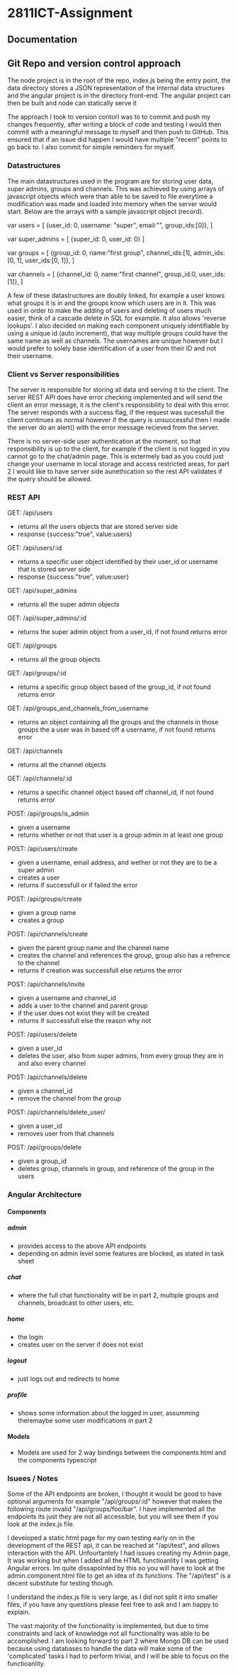 # 2811ICT-Assignment

## Documentation

## Git Repo and version control approach

The node project is in the root of the repo, index.js being the entry point, the data directory stores a JSON representation of the internal data structures and the angular project is in the directory front-end. The angular project can then be built and node can statically serve it

The approach I took to version contorl was to to commit and push my changes frequently, after writing a block of code and testing I would then commit with a meaningful message to myself and then push to GitHub. This ensured that if an issue did happen I would have multiple "recent" points to go back to. I also commit for simple reminders for myself.

### Datastructures

The main datastructures used in the program are for storing user data, super admins, groups and channels. This was achieved by using arrays of javascript objects which were than able to be saved to file everytime a modification was made and loaded into memory when the server would start. Below are the arrays with a sample javascript object (record).

var users = [
  {user_id: 0, username: "super", email:"", group_ids:[0]},
]

var super_admins = [
  {super_id: 0, user_id: 0}
]

var groups = [
  {group_id: 0, name:"first group", channel_ids:[1], admin_ids:[0, 1], user_ids:[0, 1]},
]

var channels = [
  {channel_id: 0, name:"first channel", group_id:0, user_ids:[1]},
]

A few of these datastructures are doubly linked, for example a user knows what groups it is in and the groups know which users are in it. This was used in order to make the adding of users and deleting of users much easier, think of a cascade delete in SQL for example. It also allows 'reverse lookups'. I also decided on making each component uniquely identifiable by using a unique id (auto increment), that way multiple groups could have the same name as well as channels. The usernames are unique however but I would prefer to solely base identification of a user from their ID and not their username.

### Client vs Server responsibilities

The server is responsible for storing all data and serving it to the client. The server REST API does have error checking implemented and will send the client an error message, it is the client's responsibility to deal with this error. The server responds with a success flag, if the request was sucessfull the client continues as normal however if the query is unsuccessful then I made the server do an alert() with the error message recieved from the server.

There is no server-side user authentication at the moment, so that responsibility is up to the client, for example if the client is not logged in you cannot go to the chat/admin page. This is extermely bad as you could just change your username in local storage and access restricted areas, for part 2 I would like to have server side aunethication so the rest API validates if the query should be allowed.

### REST API

GET: /api/users
  * returns all the users objects that are stored server side
  * response {success:"true", value:users}

GET: /api/users/:id
  * returns a specific user object identified by their user_id or username that is stored server side
  * response {success:"true", value:user}

GET: /api/super_admins
  * returns all the super admin objects

GET: /api/super_admins/:id
  * returns the super admin object from a user_id, if not found returns error 

GET: /api/groups
  * returns all the group objects

GET: /api/groups/:id
  * returns a specific group object based of the group_id, if not found returns error

GET: /api/groups_and_channels_from_username
  * returns an object containing all the groups and the channels in those groups the a user was in based off a username, if not found returns error

GET: /api/channels
  * returns all the channel objects

GET: /api/channels/:id
  * returns a specific channel object based off channel_id, if not found returns error

POST: /api/groups/is_admin
  * given a username
  * returns whether or not that user is a group admin in at least one group

POST: /api/users/create
  * given a username, email address, and wether or not they are to be a super admin
  * creates a user
  * returns if successfull or if failed the error

POST: /api/groups/create
  * given a group name
  * creates a group

POST: /api/channels/create
  * given the parent group name and the channel name
  * creates the channel and references the group, group also has a refrence to the channel
  * returns if creation was successfull else returns the error

POST: /api/channels/invite
  * given a username and channel_id
  * adds a user to the channel and parent group
  * if the user does not exist they will be created
  * returns if successfull else the reason why not

POST: /api/users/delete
  * given a user_id
  * deletes the user, also from super admins, from every group they are in and also every channel

POST: /api/channels/delete
  * given a channel_id
  * remove the channel from the group

POST: /api/channels/delete_user/
  * given a user_id
  * removes user from that channels

POST: /api/groups/delete
  * given a group_id
  * deletes group, channels in group, and reference of the group in the users


### Angular Architecture

#### Components

##### admin
  * provides access to the above API endpoints
  * depending on admin level some features are blocked, as stated in task sheet

##### chat
  * where the full chat functionality will be in part 2, multiple groups and channels, broadcast to other users, etc.

##### home
  * the login
  * creates user on the server if does not exist

##### logout
  * just logs out and redirects to home

##### profile
  * shows some information about the logged in user, assumming theremaybe some user modifications in part 2

#### Models

  * Models are used for 2 way bindings between the components html and the components typescript

### Isuees / Notes

Some of the API endpoints are broken, I thought it would be good to have optional arguments for example "/api/groups/:id" however that makes the following route invalid "/api/groups/foo/bar". I have implemented all the endpoints its just they are not all accessible, but you will see them if you look at the index.js file.

I developed a static html page for my own testing early on in the development of the REST api, it can be reached at "/api/test", and allows interaction with the API. Unfourtantely I had issues creating my Admin page, It was working but when I added all the HTML functioanlity I was getting Angular errors. Im quite dissapointed by this so you will have to look at the admin.component.html file to get an idea of its functions. The "/api/test" is a decent substitute for testing though.

I understand the index.js file is very large, as I did not split it into smaller files, if you have any questions please feel free to ask and I am happy to explain.

The vast majority of the functionality is implemented, but due to time constraints and lack of knowledge not all functionality was able to be accomplished. I am looking forward to part 2 where Mongo DB can be used because using databases to handle the data will make some of the 'complicated' tasks I had to perform trivial, and I will be able to focus on the functioanlity.
